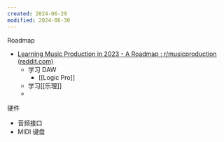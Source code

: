 ```yaml
---
created: 2024-06-29
modified: 2024-06-30
---
```

Roadmap
+ [Learning Music Production in 2023 - A Roadmap : r/musicproduction (reddit.com)](https://www.reddit.com/r/musicproduction/comments/107kaae/learning_music_production_in_2023_a_roadmap/)
	+ 学习 DAW
		+ [[Logic Pro]]
	+ 学习[[乐理]]
	+ 

硬件
+ 音频接口
+ MIDI 键盘